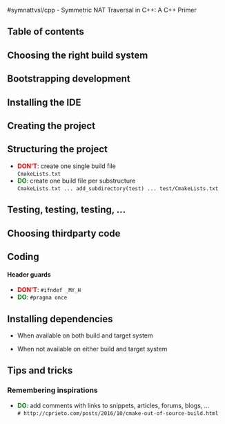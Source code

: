 <style>
.dont {color: red;   font-weight: bold;}
.do   {color: green; font-weight: bold;}
</style>

#symnattvsl/cpp - Symmetric NAT Traversal in C++: A C++ Primer

## Table of contents

## Choosing the right build system

## Bootstrapping development

## Installing the IDE

## Creating the project

## Structuring the project

- <span class="dont">DON'T</span>: create one single build file</br>
  `CmakeLists.txt`
- <span class="do">DO</span>: create one build file per substructure</br>
  `CmakeLists.txt ... add_subdirectory(test) ... test/CmakeLists.txt`

## Testing, testing, testing, ...

## Choosing thirdparty code

## Coding

#### Header guards

- <span class="dont">DON'T</span>: `#ifndef _MY_H`
- <span class="do">DO</span>: `#pragma once`

## Installing dependencies

- When available on both build and target system

- When not available on either build and target system

## Tips and tricks

### Remembering inspirations
- <span class="do">DO</span>: add comments with links to snippets, articles, forums, blogs, ...</br>
  `# http://cprieto.com/posts/2016/10/cmake-out-of-source-build.html`
